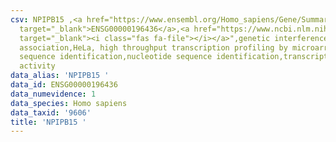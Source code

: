 ```yaml
---
csv: NPIPB15 ,<a href="https://www.ensembl.org/Homo_sapiens/Gene/Summary?db=core;g=ENSG00000196436"
  target="_blank">ENSG00000196436</a>,<a href="https://www.ncbi.nlm.nih.gov/pubmed/28369544"
  target="_blank"><i class="fas fa-file"></i></a>",genetic interference,functional
  association,HeLa, high throughput transcription profiling by microarray,nucleotide
  sequence identification,nucleotide sequence identification,transcriptional regulation,up-regulates
  activity
data_alias: 'NPIPB15 '
data_id: ENSG00000196436
data_numevidence: 1
data_species: Homo sapiens
data_taxid: '9606'
title: 'NPIPB15 '
---
```

